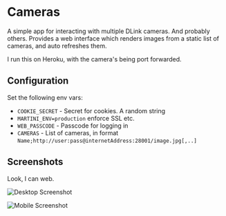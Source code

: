 # Cameras

A simple app for interacting with multiple DLink cameras. And probably others. Provides a web interface which renders images from a static list of cameras, and auto refreshes them.

I run this on Heroku, with the camera's being port forwarded.

## Configuration

Set the following env vars:

* `COOKIE_SECRET` - Secret for cookies. A random string
* `MARTINI_ENV=production` enforce SSL etc.
* `WEB_PASSCODE` - Passcode for logging in
* `CAMERAS` - List of cameras, in format `Name;http://user:pass@internetAddress:28001/image.jpg[,..]`

## Screenshots

Look, I can web.

![Desktop Screenshot](https://cdn.lstoll.net/screen/68747470733a2f2f63646e2e6c73746f6c6c2e6e65742f73637265656e2f43616d657261735f323031352d31312d30385f31362d33362d33342e706e67_878_2015-11-09_10-15-43.png)

![Mobile Screenshot](https://cdn.lstoll.net/screen/Screenshot_20151108-163601.png_2015-11-08_16-38-26.png)
